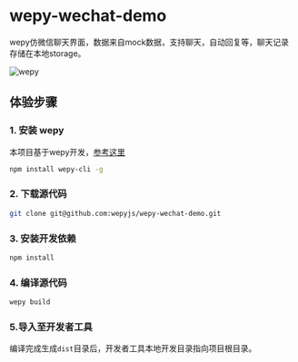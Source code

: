 # wepy-wechat-demo


wepy仿微信聊天界面，数据来自mock数据，支持聊天，自动回复等，聊天记录存储在本地storage。


![wepy](https://cloud.githubusercontent.com/assets/2182004/20709814/5d84db68-b672-11e6-8576-8f489e02dc4b.gif)

## 体验步骤
### 1. 安装 wepy
本项目基于wepy开发，[参考这里](https://github.com/wepyjs/wepy)
```bash
npm install wepy-cli -g
```

### 2. 下载源代码
```bash
git clone git@github.com:wepyjs/wepy-wechat-demo.git
```

### 3. 安装开发依赖
```bash
npm install
```

### 4. 编译源代码
```bash
wepy build
```

### 5.导入至开发者工具

编译完成生成`dist`目录后，开发者工具本地开发目录指向项目根目录。

